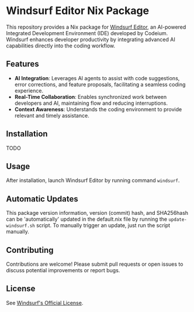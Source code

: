 # Windsurf Editor Nix Package

This repository provides a Nix package for [Windsurf Editor](https://codeium.com/windsurf), an AI-powered Integrated Development Environment (IDE) developed by Codeium. Windsurf enhances developer productivity by integrating advanced AI capabilities directly into the coding workflow.

## Features

- **AI Integration**: Leverages AI agents to assist with code suggestions, error corrections, and feature proposals, facilitating a seamless coding experience.
- **Real-Time Collaboration**: Enables synchronized work between developers and AI, maintaining flow and reducing interruptions.
- **Context Awareness**: Understands the coding environment to provide relevant and timely assistance.

## Installation

TODO

## Usage

After installation, launch Windsurf Editor by running command `windsurf`.

## Automatic Updates

This package version information, version (commit) hash, and SHA256hash can be 'automatically' updated in the default.nix file by running the `update-windsurf.sh` script.
To manually trigger an update, just run the script manually.

## Contributing

Contributions are welcome! Please submit pull requests or open issues to discuss potential improvements or report bugs.

## License
See [Windsurf's Official License](https://codeium.com/windsurf).
